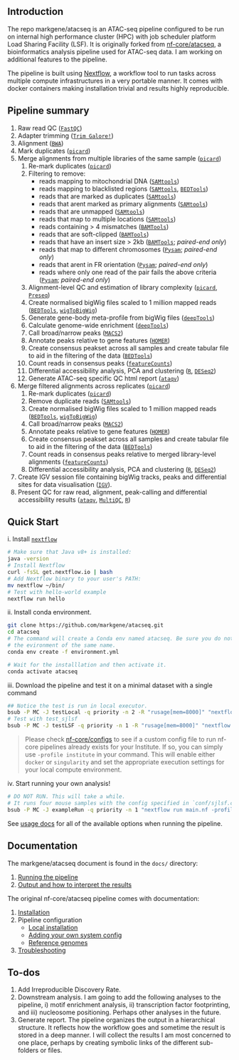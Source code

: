 ## Introduction

The repo markgene/atacseq is an ATAC-seq pipeline configured to be run on internal high performance cluster (HPC) with job scheduler platform Load Sharing Facility (LSF). It is originally forked from [nf-core/atacseq](https://github.com/nf-core/atacseq), a bioinformatics analysis pipeline used for ATAC-seq data. I am working on additional features to the pipeline.

The pipeline is built using [Nextflow](https://www.nextflow.io), a workflow tool to run tasks across multiple compute infrastructures in a very portable manner. It comes with docker containers making installation trivial and results highly reproducible.

## Pipeline summary

1. Raw read QC ([`FastQC`](https://www.bioinformatics.babraham.ac.uk/projects/fastqc/))
2. Adapter trimming ([`Trim Galore!`](https://www.bioinformatics.babraham.ac.uk/projects/trim_galore/))
3. Alignment ([`BWA`](https://sourceforge.net/projects/bio-bwa/files/))
4. Mark duplicates ([`picard`](https://broadinstitute.github.io/picard/))
5. Merge alignments from multiple libraries of the same sample ([`picard`](https://broadinstitute.github.io/picard/))
    1. Re-mark duplicates ([`picard`](https://broadinstitute.github.io/picard/))
    2. Filtering to remove:
        * reads mapping to mitochondrial DNA ([`SAMtools`](https://sourceforge.net/projects/samtools/files/samtools/))
        * reads mapping to blacklisted regions ([`SAMtools`](https://sourceforge.net/projects/samtools/files/samtools/), [`BEDTools`](https://github.com/arq5x/bedtools2/))
        * reads that are marked as duplicates ([`SAMtools`](https://sourceforge.net/projects/samtools/files/samtools/))
        * reads that arent marked as primary alignments ([`SAMtools`](https://sourceforge.net/projects/samtools/files/samtools/))
        * reads that are unmapped ([`SAMtools`](https://sourceforge.net/projects/samtools/files/samtools/))
        * reads that map to multiple locations ([`SAMtools`](https://sourceforge.net/projects/samtools/files/samtools/))
        * reads containing > 4 mismatches ([`BAMTools`](https://github.com/pezmaster31/bamtools))
        * reads that are soft-clipped ([`BAMTools`](https://github.com/pezmaster31/bamtools))
        * reads that have an insert size > 2kb ([`BAMTools`](https://github.com/pezmaster31/bamtools); *paired-end only*)
        * reads that map to different chromosomes ([`Pysam`](http://pysam.readthedocs.io/en/latest/installation.html); *paired-end only*)
        * reads that arent in FR orientation ([`Pysam`](http://pysam.readthedocs.io/en/latest/installation.html); *paired-end only*)
        * reads where only one read of the pair fails the above criteria ([`Pysam`](http://pysam.readthedocs.io/en/latest/installation.html); *paired-end only*)
    3. Alignment-level QC and estimation of library complexity ([`picard`](https://broadinstitute.github.io/picard/), [`Preseq`](http://smithlabresearch.org/software/preseq/))
    4. Create normalised bigWig files scaled to 1 million mapped reads ([`BEDTools`](https://github.com/arq5x/bedtools2/), [`wigToBigWig`](http://hgdownload.soe.ucsc.edu/admin/exe/))
    5. Generate gene-body meta-profile from bigWig files ([`deepTools`](https://deeptools.readthedocs.io/en/develop/content/tools/plotProfile.html))
    6. Calculate genome-wide enrichment ([`deepTools`](https://deeptools.readthedocs.io/en/develop/content/tools/plotFingerprint.html))
    7. Call broad/narrow peaks ([`MACS2`](https://github.com/taoliu/MACS))
    8. Annotate peaks relative to gene features ([`HOMER`](http://homer.ucsd.edu/homer/download.html))
    9. Create consensus peakset across all samples and create tabular file to aid in the filtering of the data ([`BEDTools`](https://github.com/arq5x/bedtools2/))
    10. Count reads in consensus peaks ([`featureCounts`](http://bioinf.wehi.edu.au/featureCounts/))
    11. Differential accessibility analysis, PCA and clustering ([`R`](https://www.r-project.org/), [`DESeq2`](https://bioconductor.org/packages/release/bioc/html/DESeq2.html))
    12. Generate ATAC-seq specific QC html report ([`ataqv`](https://github.com/ParkerLab/ataqv))
6. Merge filtered alignments across replicates ([`picard`](https://broadinstitute.github.io/picard/))
    1. Re-mark duplicates ([`picard`](https://broadinstitute.github.io/picard/))
    2. Remove duplicate reads ([`SAMtools`](https://sourceforge.net/projects/samtools/files/samtools/))
    3. Create normalised bigWig files scaled to 1 million mapped reads ([`BEDTools`](https://github.com/arq5x/bedtools2/), [`wigToBigWig`](http://hgdownload.soe.ucsc.edu/admin/exe/))
    4. Call broad/narrow peaks ([`MACS2`](https://github.com/taoliu/MACS))
    5. Annotate peaks relative to gene features ([`HOMER`](http://homer.ucsd.edu/homer/download.html))
    6. Create consensus peakset across all samples and create tabular file to aid in the filtering of the data ([`BEDTools`](https://github.com/arq5x/bedtools2/))
    7. Count reads in consensus peaks relative to merged library-level alignments ([`featureCounts`](http://bioinf.wehi.edu.au/featureCounts/))
    8. Differential accessibility analysis, PCA and clustering ([`R`](https://www.r-project.org/), [`DESeq2`](https://bioconductor.org/packages/release/bioc/html/DESeq2.html))
7. Create IGV session file containing bigWig tracks, peaks and differential sites for data visualisation ([`IGV`](https://software.broadinstitute.org/software/igv/)).
8. Present QC for raw read, alignment, peak-calling and differential accessibility results ([`ataqv`](https://github.com/ParkerLab/ataqv), [`MultiQC`](http://multiqc.info/), [`R`](https://www.r-project.org/))

## Quick Start

i. Install [`nextflow`](https://nf-co.re/usage/installation)

```sh
# Make sure that Java v8+ is installed:
java -version
# Install Nextflow
curl -fsSL get.nextflow.io | bash
# Add Nextflow binary to your user's PATH:
mv nextflow ~/bin/
# Test with hello-world example
nextflow run hello
```

ii. Install conda environment.

```sh
git clone https://github.com/markgene/atacseq.git
cd atacseq
# The command will create a Conda env named atacseq. Be sure you do not have 
# the evironment of the same name.
conda env create -f environment.yml

# Wait for the installlation and then activate it.
conda activate atacseq
```

iii. Download the pipeline and test it on a minimal dataset with a single command

```bash
## Notice the test is run in local executor.
bsub -P MC -J testLocal -q priority -n 2 -R "rusage[mem=8000]" "nextflow run main.nf -profile test -with-report report.html -with-trace -with-timeline timeline.html -with-dag flowchart.png"
# Test with test_sjlsf
bsub -P MC -J testLSF -q priority -n 1 -R "rusage[mem=8000]" "nextflow run main.nf -profile test_sjlsf -with-report report.html -with-trace -with-timeline timeline.html -with-dag flowchart.png"
```

> Please check [nf-core/configs](https://github.com/nf-core/configs#documentation) to see if a custom config file to run nf-core pipelines already exists for your Institute. If so, you can simply use `-profile institute` in your command. This will enable either `docker` or `singularity` and set the appropriate execution settings for your local compute environment.

iv. Start running your own analysis!

```bash
# DO NOT RUN. This will take a while. 
# It runs four mouse samples with the config specified in `conf/sjlsf.config`.
bsub -P MC -J exampleRun -q priority -n 1 "nextflow run main.nf -profile conf/sjlsf.config -with-report report.html -with-trace -with-timeline timeline.html -with-dag flowchart.png --outdir sjlsf_results -resume"
```

See [usage docs](docs/usage.md) for all of the available options when running the pipeline.

## Documentation

The markgene/atacseq document is found in the `docs/` directory:

1. [Running the pipeline](docs/usage.md)
1. [Output and how to interpret the results](docs/output.md)

The original nf-core/atacseq pipeline comes with documentation:

1. [Installation](https://nf-co.re/usage/installation)
1. Pipeline configuration
    * [Local installation](https://nf-co.re/usage/local_installation)
    * [Adding your own system config](https://nf-co.re/usage/adding_own_config)
    * [Reference genomes](https://nf-co.re/usage/reference_genomes)
1. [Troubleshooting](https://nf-co.re/usage/troubleshooting)

## To-dos

1. Add Irreproducible Discovery Rate.
1. Downstream analysis. I am going to add the following analyses to the pipeline, i) motif enrichment analysis, ii) transcription factor footprinting, and iii) nucleosome positioning. Perhaps other analyses in the future.
1. Generate report. The pipeline organizes the output in a hierarchical structure. It reflects how the workflow goes and sometime the result is stored in a deep manner. I will collect the results I am most concerned to one place, perhaps by creating symbolic links of the different sub-folders or files.

